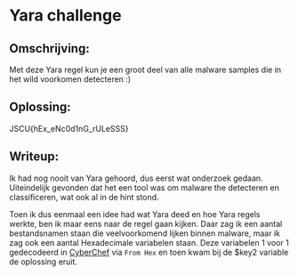 # Yara challenge

## Omschrijving: 	

Met deze Yara regel kun je een groot deel van alle malware samples die in het wild voorkomen detecteren :)

## Oplossing:

JSCU{hEx_eNc0d1nG_rULeSSS}

## Writeup:

Ik had nog nooit van Yara gehoord, dus eerst wat onderzoek gedaan. Uiteindelijk gevonden dat het een tool was om malware the detecteren en classificeren, wat ook al in de hint stond. 

Toen ik dus eenmaal een idee had wat Yara deed en hoe Yara regels werkte, ben ik maar eens naar de regel gaan kijken. Daar zag ik een aantal bestandsnamen staan die veelvoorkomend lijken binnen malware, maar ik zag ook een aantal Hexadecimale variabelen staan. Deze variabelen 1 voor 1 gedecodeerd in [CyberChef](https://gchq.github.io/CyberChef/) via `From Hex` en toen kwam bij de $key2 variable de oplossing eruit. 